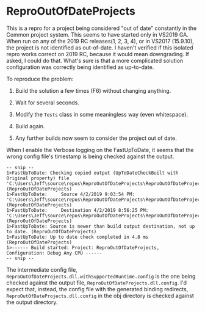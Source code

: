 # ReproOutOfDateProjects
This is a repro for a project being considered "out of date" constantly in the Common project system.
This seems to have started only in VS2019 GA.
When run on any of the 2019 RC releases(1, 2, 3, 4), or in VS2017 (15.9.10), the project is not identified as out-of-date.
I haven't verified if this isolated repro works correct on 2019 RC, because it would mean downgrading. If asked, I could do that.
What's sure is that a more complicated solution configuration was correctly being identified as up-to-date.

To reproduce the problem:
1. Build the solution a few times (F6) without changing anything.

2. Wait for several seconds.

3. Modify the `Tests` class in some meaningless way (even whitespace).

4. Build again.

5. Any further builds now seem to consider the project out of date.


When I enable the Verbose logging on the FastUpToDate, it seems that the wrong config file's timestamp is being checked against the output.

```
-- snip --
1>FastUpToDate: Checking copied output (UpToDateCheckBuilt with Original property) file 'C:\Users\Jeff\source\repos\ReproOutOfDateProjects\ReproOutOfDateProjects\obj\Debug\ReproOutOfDateProjects.dll.withSupportedRuntime.config': (ReproOutOfDateProjects)
1>FastUpToDate:     Source 4/2/2019 9:03:54 PM: 'C:\Users\Jeff\source\repos\ReproOutOfDateProjects\ReproOutOfDateProjects\obj\Debug\ReproOutOfDateProjects.dll.withSupportedRuntime.config'. (ReproOutOfDateProjects)
1>FastUpToDate:     Destination 4/2/2019 8:56:25 PM: 'C:\Users\Jeff\source\repos\ReproOutOfDateProjects\ReproOutOfDateProjects\bin\Debug\ReproOutOfDateProjects.dll.config'. (ReproOutOfDateProjects)
1>FastUpToDate: Source is newer than build output destination, not up to date. (ReproOutOfDateProjects)
1>FastUpToDate: Up to date check completed in 4.8 ms (ReproOutOfDateProjects)
1>------ Build started: Project: ReproOutOfDateProjects, Configuration: Debug Any CPU ------
-- snip --
```

The intermediate config file, `ReproOutOfDateProjects.dll.withSupportedRuntime.config` is the one being checked against the output file, `ReproOutOfDateProjects.dll.config`.
I'd expect that, instead, the config file with the generated binding redirects, `ReproOutOfDateProjects.dll.config` in the obj directory is checked against the output directory.
